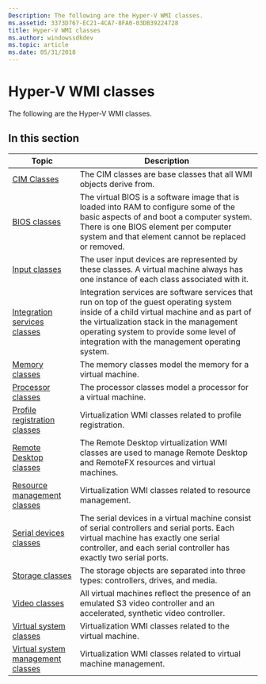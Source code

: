 ```yaml
---
Description: The following are the Hyper-V WMI classes.
ms.assetid: 3373D767-EC21-4CA7-8FA0-03DB39224728
title: Hyper-V WMI classes
ms.author: windowssdkdev
ms.topic: article
ms.date: 05/31/2018
---
```


# Hyper-V WMI classes

The following are the Hyper-V WMI classes.

## In this section



| Topic                                                                                 | Description                                                                                                                                                                                                                                                                                 |
|---------------------------------------------------------------------------------------|---------------------------------------------------------------------------------------------------------------------------------------------------------------------------------------------------------------------------------------------------------------------------------------------|
| [CIM Classes](cim-classes.md)<br/>                                             | The CIM classes are base classes that all WMI objects derive from.<br/>                                                                                                                                                                                                               |
| [BIOS classes](bios-classes.md)<br/>                                           | The virtual BIOS is a software image that is loaded into RAM to configure some of the basic aspects of and boot a computer system. There is one BIOS element per computer system and that element cannot be replaced or removed.<br/>                                                 |
| [Input classes](input-classes.md)<br/>                                         | The user input devices are represented by these classes. A virtual machine always has one instance of each class associated with it.<br/>                                                                                                                                             |
| [Integration services classes](integration-services-classes.md)<br/>           | Integration services are software services that run on top of the guest operating system inside of a child virtual machine and as part of the virtualization stack in the management operating system to provide some level of integration with the management operating system.<br/> |
| [Memory classes](memory-classes.md)<br/>                                       | The memory classes model the memory for a virtual machine.<br/>                                                                                                                                                                                                                       |
| [Processor classes](processor-classes.md)<br/>                                 | The processor classes model a processor for a virtual machine.<br/>                                                                                                                                                                                                                   |
| [Profile registration classes](profile-registration-classes.md)<br/>           | Virtualization WMI classes related to profile registration.<br/>                                                                                                                                                                                                                      |
| [Remote Desktop classes](remotefx-classes.md)<br/>                             | The Remote Desktop virtualization WMI classes are used to manage Remote Desktop and RemoteFX resources and virtual machines.<br/>                                                                                                                                                     |
| [Resource management classes](resource-management-classes.md)<br/>             | Virtualization WMI classes related to resource management.<br/>                                                                                                                                                                                                                       |
| [Serial devices classes](serial-devices-classes.md)<br/>                       | The serial devices in a virtual machine consist of serial controllers and serial ports. Each virtual machine has exactly one serial controller, and each serial controller has exactly two serial ports.<br/>                                                                         |
| [Storage classes](storage-classes.md)<br/>                                     | The storage objects are separated into three types: controllers, drives, and media.<br/>                                                                                                                                                                                              |
| [Video classes](video-classes.md)<br/>                                         | All virtual machines reflect the presence of an emulated S3 video controller and an accelerated, synthetic video controller.<br/>                                                                                                                                                     |
| [Virtual system classes](virtual-system-classes.md)<br/>                       | Virtualization WMI classes related to the virtual machine.<br/>                                                                                                                                                                                                                       |
| [Virtual system management classes](virtual-system-management-classes.md)<br/> | Virtualization WMI classes related to virtual machine management.<br/>                                                                                                                                                                                                                |



 

 

 




